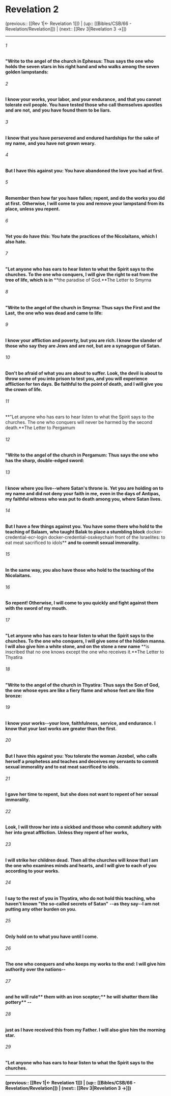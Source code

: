 # Revelation 2

(previous:: [[Rev 1|← Revelation 1]]) | (up:: [[Bibles/CSB/66 - Revelation/Revelation]]) | (next:: [[Rev 3|Revelation 3 →]])

***


###### 1 
**"Write to the angel** **of the church in Ephesus: Thus says the one who holds the seven stars in his right hand and who walks among the seven golden lampstands:** 

###### 2 
**I know your works, your labor, and your endurance,** **and that you cannot tolerate evil people. You have tested those who call themselves apostles and are not,** **and you have found them to be liars.** 

###### 3 
**I know that you have persevered and endured hardships for the sake of my name,** **and you have not grown weary.** 

###### 4 
**But I have this against you: You have abandoned the love you had at first.** 

###### 5 
**Remember then how far you have fallen; repent, and do the works you did at first.** **Otherwise, I will come to you** **and remove your lampstand from its place, unless you repent.** 

###### 6 
**Yet you do have this: You hate the practices of the Nicolaitans, which I also hate.** 

###### 7 
**"Let anyone who has ears to hear listen to what the Spirit says to the churches. To the one who conquers, I will give** **the right to eat from the tree of life, which is in** **the paradise of God.**The Letter to Smyrna 

###### 8 
**"Write to the angel of the church in Smyrna: Thus says the First and the Last,** **the one who was dead and came to life:** 

###### 9 
**I know your** **affliction and poverty, but you are rich. I know the slander of those who say they are Jews and are not, but are a synagogue of Satan.** 

###### 10 
**Don't be afraid of what you are about to suffer. Look, the devil** **is about to throw some of you into prison to test you, and you will experience affliction for ten days.** **Be faithful to the point of death,** **and I will give you the crown** **of life.** 

###### 11 
**"Let anyone who has ears to hear listen to what the Spirit says to the churches. The one who conquers will never be harmed by the second death.**The Letter to Pergamum 

###### 12 
**"Write to the angel of the church in Pergamum: Thus says the one who has the sharp, double-edged sword:** 

###### 13 
**I know** **where you live--where Satan's throne is. Yet you are holding on to my name and did not deny your faith in me,** **even in the days of Antipas, my faithful witness** **who was put to death among you, where Satan lives.** 

###### 14 
**But I have a few things against you. You have some there who hold to the teaching of Balaam,** **who taught Balak to place a stumbling block** docker-credential-ecr-login docker-credential-osxkeychain front of the Israelites: to eat meat sacrificed to idols** **and to commit sexual immorality.** 

###### 15 
**In the same way, you also have those who hold to the teaching of the Nicolaitans.** 

###### 16 
**So repent! Otherwise, I will come to you quickly** **and fight against them with the sword of my mouth.** 

###### 17 
**"Let anyone who has ears to hear listen to what the Spirit says to the churches. To the one who conquers, I will give some of the hidden manna.** **I will also give him a white stone, and on the stone a new name** **is inscribed that no one knows except the one who receives it.**The Letter to Thyatira 

###### 18 
**"Write to the angel of the church in Thyatira: Thus says the Son of God,** **the one whose eyes are like a fiery flame and whose feet are like fine bronze:** 

###### 19 
**I know your works--your love, faithfulness,** **service, and endurance.** **I know that your last works are greater than the first.** 

###### 20 
**But I have this against you: You tolerate the woman Jezebel,** **who calls herself a prophetess and teaches and deceives my servants to commit sexual immorality and to eat meat sacrificed to idols.** 

###### 21 
**I gave her time to repent,** **but she does not want to repent of her sexual immorality.** 

###### 22 
**Look, I will throw her into a sickbed** **and those who commit adultery with her** **into great affliction.** **Unless they repent of her** **works,** 

###### 23 
**I will strike her children dead.** **Then all the churches will know that I am the one who examines minds and hearts,** **and I will give to each of you according to your works.** 

###### 24 
**I say to the rest of you in Thyatira, who do not hold this teaching, who haven't known "the so-called secrets** **of Satan"** **--as they say--I am not putting any other burden on you.** 

###### 25 
**Only hold on to what you have until I come.** 

###### 26 
**The one who conquers and who keeps my works to the end: I will give him authority over the nations--** 

###### 27 
**<b class="quote">and he will rule**** **<b class="quote">them with an iron scepter;**** **<b class="quote">he will shatter them like pottery**** **--** 

###### 28 
**just as I have received this from my Father. I will also give him the morning star.** 

###### 29 
**"Let anyone who has ears to hear listen to what the Spirit says to the churches.**

***

(previous:: [[Rev 1|← Revelation 1]]) | (up:: [[Bibles/CSB/66 - Revelation/Revelation]]) | (next:: [[Rev 3|Revelation 3 →]])
